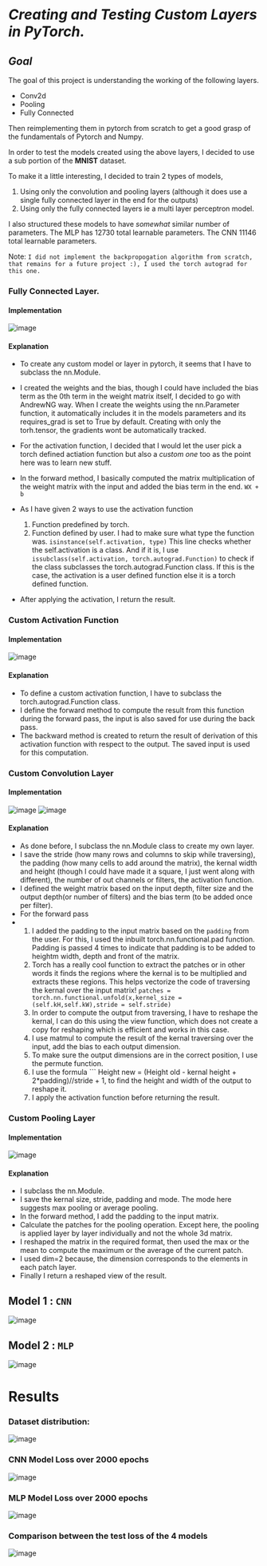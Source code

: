 # *Creating and Testing Custom Layers in PyTorch.*

## *Goal*

The goal of this project is understanding the working of the following layers. 
* Conv2d
* Pooling
* Fully Connected
  
Then reimplementing them in pytorch from scratch to get a good grasp of the fundamentals of Pytorch and Numpy.

In order to test the models created using the above layers, I decided to use a sub portion of the **MNIST** dataset. 

To make it a little interesting, I decided to train 2 types of models,
1) Using only the convolution and pooling layers (although it does use a single fully connected layer in the end for the outputs)
2) Using only the fully connected layers ie a multi layer perceptron model.

I also structured these models to have _somewhat_ similar number of parameters.
The MLP has 12730 total learnable parameters.
The CNN 11146 total learnable parameters.

Note: ``` I did not implement the backpropogation algorithm from scratch, that remains for a future project :), I used the torch autograd for this one. ```

### Fully Connected Layer.
#### Implementation

![image](https://github.com/user-attachments/assets/f56dc188-e6a6-4c81-bb24-567af3e65d3b)

#### Explanation
* To create any custom model or layer in pytorch, it seems that I have to subclass the nn.Module.
* I created the weights and the bias, though I could have included the bias term as the 0th term in the weight matrix itself, I decided to go with AndrewNG way. When I create the weights using the nn.Parameter
function, it automatically includes it in the models parameters and its requires_grad is set to True by default. Creating with only the torh.tensor, the gradients wont be automatically tracked.
* For the activation function, I decided that I would let the user pick a torch defined actiation function but also a *custom one* too as the point here was to learn new stuff.
* In the forward method, I basically computed the matrix multiplication of the weight matrix with the input and added the bias term in the end.
``` WX + b ```
* As I have given 2 ways to use the activation function
    1) Function predefined by torch.
    2) Function defined by user.
I had to make sure what type the function was.
``` isinstance(self.activation, type) ``` This line checks whether the self.activation is a class. And if it is, I use ```issubclass(self.activation, torch.autograd.Function)``` to check if the class subclasses the torch.autograd.Function class. If this is the case, the activation is a user defined function else it is a torch defined function.

* After applying the activation, I return the result.

### Custom Activation Function

#### Implementation
![image](https://github.com/user-attachments/assets/eaf0233f-f311-4022-a3c8-95a5e75fa941)

#### Explanation
* To define a custom activation function, I have to subclass the torch.autograd.Function class.
* I define the forward method to compute the result from this function during the forward pass, the input is also saved for use during the back pass.
* The backward method is created to return the result of derivation of this activation function with respect to the output. The saved input is used for this computation.


### Custom Convolution Layer
#### Implementation
![image](https://github.com/user-attachments/assets/2b4e6f54-e2a8-4d29-b869-0842c38a8a08)
![image](https://github.com/user-attachments/assets/ce58231b-5321-4ca6-b7f3-88cd83393764)
#### Explanation
* As done before, I subclass the nn.Module class to create my own layer.
* I save the stride (how many rows and columns to skip while traversing), the padding (how many cells to add around the matrix), the kernal width and height (though I could have made it a square, I just went along with different), the number of out channels or filters, the activation function.
* I defined the weight matrix based on the input depth, filter size and the output depth(or number of filters) and the bias term (to be added once per filter).
* For the forward pass
*   1) I added the padding to the input matrix based on the ```padding``` from the user. For this, I used the inbuilt torch.nn.functional.pad function. Padding is passed 4 times to indicate that padding is to be added to heightm width, depth and front of the matrix.
    2) Torch has a really cool function to extract the patches or in other words it finds the regions where the kernal is to be multiplied and extracts these regions. This helps vectorize the code of traversing the kernal over the input matrix! ```patches = torch.nn.functional.unfold(x,kernel_size = (self.kH,self.kW),stride = self.stride)```
    3) In order to compute the output from traversing, I have to reshape the kernal, I can do this using the view function, which does not create a copy for reshaping which is efficient and works in this case.
    4) I use matmul to compute the result of the kernal traversing over the input, add the bias to each output dimension.
    5) To make sure the output dimensions are in the correct position, I use the permute function.
    6) I use the formula ``` Height new = (Height old - kernal height + 2*padding)//stride + 1, to find the height and width of the output to reshape it.
    7) I apply the activation function before returning the result.



### Custom Pooling Layer
#### Implementation
![image](https://github.com/user-attachments/assets/65407634-9833-439d-a67b-a2e0664cf437)
#### Explanation
* I subclass the nn.Module.
* I save the kernal size, stride, padding and mode. The mode here suggests max pooling or average pooling.
* In the forward method, I add the padding to the input matrix.
* Calculate the patches for the pooling operation. Except here, the pooling is applied layer by layer individually and not the whole 3d matrix.
* I reshaped the matrix in the required format, then used the max or the mean to compute the maximum or the average of the current patch.
* I used dim=2 because, the dimension corresponds to the elements in each patch layer.
* Finally I return a reshaped view of the result.

## Model 1 : ``` CNN ```
![image](https://github.com/user-attachments/assets/fd9e48c6-219f-4efe-9019-0fd7b2ea8015)

## Model 2 : ``` MLP ```
![image](https://github.com/user-attachments/assets/f13d6708-fb48-42c8-8082-ba8de62393fa)

# Results
### Dataset distribution:
![image](https://github.com/user-attachments/assets/0acf962a-2530-4713-abda-0f583fe83593)
### CNN Model Loss over 2000 epochs
![image](https://github.com/user-attachments/assets/0ef838f7-f5ec-4eda-ae45-e35097d12938)
### MLP Model Loss over 2000 epochs
![image](https://github.com/user-attachments/assets/c7b86908-8018-4030-9cf9-48edce4f754b)
### Comparison between the test loss of the 4 models
![image](https://github.com/user-attachments/assets/01a0fb32-7e92-45ef-8e10-0fe4f3d6c17c)


